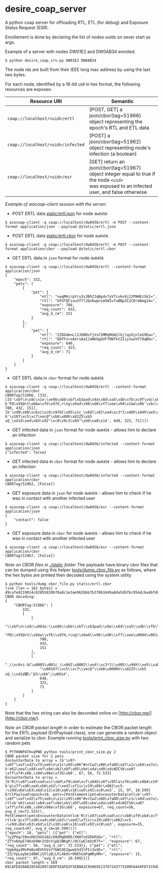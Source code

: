 desire_coap_server
==
A python coap server for offloading RTL, ETL (for debug) and Exposure Status Request (ESR).

Enrollement is done by declaring the list of nodes uuids on sever start as args. 

Example of a server with nodes DW01E2 and DW0AB34 enrolled.
```shell
$ python desire_coap_srv.py DW01E2 DW0AB34
```
The node ids are built from their IEEE long mac address by using the last two bytes.

For each node, identified by a 16-bit uid in hex format, the following resources are exposes:

| Resource URI                      | Semantic                                                                                                                                           |
|-----------------------------------|----------------------------------------------------------------------------------------------------------------------------------------------------|
| `coap://localhost/<uid>/ertl`     | [POST, GET] a json/cbor(tag=51966) object representing the epoch's RTL and ETL data                                                                |
| `coap://localhost/<uid>/infected` | [POST] a json/cbor(tag=51962) object representing node's infection (a boolean)                                                                     |
| `coap://localhost/<uid>/esr`      | [GET] return an json/cbor(tag=51967) object integer equal to true if the node `<uid>`<br>was exposed to an infected user, and false otherwise      |

*Example of aiocoap-client session with the server:*
- POST ERTL data [static/ertl.json](static/ertl.json) for node `dw0456`
```shell
$ aiocoap-client -q coap://localhost/dw0456/ertl -m POST --content-format application/json --payload @static/ertl.json 
```
- POST ERTL data [static/ertl.cbor](static/ertl.cbor) for node `dw0456`
```shell
$ aiocoap-client -q coap://localhost/dw0456/ertl -m POST --content-format application/cbor --payload @static/ertl.cbor 
```
- GET ERTL data in `json` format for node `dw0456`
```shell
$ aiocoap-client -q coap://localhost/dw0456/ertl --content-format application/json
{
    "epoch": 332,
    "pets": [
        {
            "pet": {
                "etl": "vwqMHjrpYru3s3BhZJqNpdv7yVTcukv9j22PNHEzSkI=",
                "rtl": "UFGTQCsxu3f7l2QsKwpnimSW1vfuBBp3C2C8rdAmg14=",
                "exposure": 780,
                "req_count": 432,
                "avg_d_cm": 151
            }
        },
        {
            "pet": {
                "etl": "2IDGdmnLl2JDBRxfjVsC5MMqMdA1lGjlqzUjnlmS9Ew=",
                "rtl": "EDfFx+xAXrsAaIJaNbUgdVFf0WTktZIiyJwzhF7dqBQ=",
                "exposure": 640,
                "req_count": 323,
                "avg_d_cm": 71
            }
        }
    ]
}
```
- GET ERTL data in `cbor` format for node `dw0456`
```shell
$ aiocoap-client -q coap://localhost/dw0456/ertl --content-format application/cbor
CBORTag(51966, [332, [[b'\xbf\n\x8c\x1e:\xe9b\xbb\xb7\xb3pad\x9a\x8d\xa5\xdb\xfb\xc9T\xdc\xbaK\xfd\x8fm\x8f4q3JB', b'PQ\x93@+1\xbbw\xfb\x97d,+\ng\x8ad\x96\xd6\xf7\xee\x04\x1aw\x0b`\xbc\xad\xd0&\x83^', 780, 432, 151], [b'\xd8\x80\xc6vi\xcb\x97bC\x05\x1c_\x8d[\x02\xe4\xc3*1\xd05\x94h\xe5\xab5#\x9eY\x92\xf4L', b'\x107\xc5\xc7\xec@^\xbb\x00h\x82Z5\xb5 uQ_\xd1d\xe4\xb5\x92"\xc8\x9c3\x84^\xdd\xa8\x14', 640, 323, 71]]])
```

- GET infected data in `json` format for node `dw0456` - allows him to declare an infection
```shell
$ aiocoap-client -q coap://localhost/dw0456/infected --content-format application/json
{"infected": false}
```

- GET infected data in `cbor` format for node `dw0456` - allows him to declare an infection
```shell
$ aiocoap-client -q coap://localhost/dw0456/infected --content-format application/cbor
CBORTag(51962, [False])
```

- GET exposure data in `json` for node `dw0456` - allows him to check if he was in contact with another infected user
```shell
$ aiocoap-client -q coap://localhost/dw0456/esr --content-format application/json
{
    "contact": false
}
```

- GET exposure data in `cbor` for node `dw0456` - allows him to check if he was in contact with another infected user
```shell
$ aiocoap-client -q coap://localhost/dw0456/esr --content-format application/cbor
CBORTag(51967, [False])
```

*Note on CBOR files in [./static](./static) folder*
The payloads have binary cbor files that can be dumped using this helper [tools/dump_cbor_file.py](tools/dump_cbor_file.py) as follows, where the hex bytes are printed then decoded using the system utility
```shell
$ python tools/dump_cbor_file.py static/ertl.cbor 
line [len = 162 bytes] = d9cafe8219014c82855820bf0a8c1e3ae962bbb7b37061649a8da5dbfbc954dcba4bfd8f6d8f3471334a425820505193402b31bb77fb97642c2b0a678a6496d6f7ee041a770b60bcadd026835e19030c1901b01897855820d880c67669cb976243051c5f8d5b02e4c32a31d0359468e5ab35239e5992f44c58201037c5c7ec405ebb0068825a35b52075515fd164e4b59222c89c33845edda8141902801901431847
CBOR decoding:
{
    "CBORTag:51966": [
        332,
        [
            [
                "\\xbf\n\\x8c\u001e:\\xe9b\\xbb\\xb7\\xb3pad\\x9a\\x8d\\xa5\\xdb\\xfb\\xc9TܺK\\xfd\\x8fm\\x8f4q3JB",
                "PQ\\x93@+1\\xbbw\\xfb\\x97d,+\ng\\x8ad\\x96\\xd6\\xf7\\xee\u0004\u001aw\u000b`\\xbc\\xad\\xd0&\\x83^",
                780,
                432,
                151
            ],
            [
                "؀\\xc6vi˗bC\u0005\u001c_\\x8d[\u0002\\xe4\\xc3*1\\xd05\\x94h\\xe5\\xab5#\\x9eY\\x92\\xf4L",
                "\u00107\\xc5\\xc7\\xec@^\\xbb\u0000h\\x82Z5\\xb5 uQ_\\xd1d䵒\"Ȝ3\\x84^ݨ\u0014",
                640,
                323,
                71
            ]
        ]
    ]
}
```
Note that the hex string can also be deconded online on [http://cbor.me/](http://cbor.me/).

*Note on CBOR packet length*
In order to estimate the CBOR packet length for the ERTL payload (ErtlPayload class), one can generate a random object and serialize to cbor. Example running [tools/print_cbor_size.py](tools/print_cbor_size.py) with two random pets
```shell
$ PYTHONPATH=$PWD python tools/print_cbor_size.py 2
CBOR packet size for 2 pets
EncounterData to array = [b'\x97-\x8f^\xaf\xd2\xf5\xeb\n\x1c\x95\x06^#vrCw2\x00\xfaDO\xd7\x1c\x04\xe7u\x90\xe4Et', b'e61\xeal\x84\xef\x8e\xb1\x0f\x85\xbe\xda\xd0\xdcWZC%b\xa0?\xff\xf4\x08,\x04\x96e\xf3G\xb6', 67, 56, 72.533]
EncounterData to array = [b'R\t\x07\xa9\xad\xcc\xb0\xf9\xb4\xcf\x84U\x87\x95la\xf6\xd6\x0bA\x19\x83\x07\x9b\xe5\xdd\xe5<\x8c\xf7\xa1q', b'g\x7f\xd8\xa4\xb6\xb2\r\xed]\xf1ic\x19\x89r\x062\xc5-~\x9d\xbe\xb3\xbd\x12\x10\xa6\x16\xa5\x91\xc8\xe3', 15, 97, 10.599]
ErtlPayload(epoch=10, pets=[PetElement(pet=EncounterData(etl=b'\x97-\x8f^\xaf\xd2\xf5\xeb\n\x1c\x95\x06^#vrCw2\x00\xfaDO\xd7\x1c\x04\xe7u\x90\xe4Et', rtl=b'e61\xeal\x84\xef\x8e\xb1\x0f\x85\xbe\xda\xd0\xdcWZC%b\xa0?\xff\xf4\x08,\x04\x96e\xf3G\xb6', exposure=67, req_count=56, avg_d_cm=72.533)), PetElement(pet=EncounterData(etl=b'R\t\x07\xa9\xad\xcc\xb0\xf9\xb4\xcf\x84U\x87\x95la\xf6\xd6\x0bA\x19\x83\x07\x9b\xe5\xdd\xe5<\x8c\xf7\xa1q', rtl=b'g\x7f\xd8\xa4\xb6\xb2\r\xed]\xf1ic\x19\x89r\x062\xc5-~\x9d\xbe\xb3\xbd\x12\x10\xa6\x16\xa5\x91\xc8\xe3', exposure=15, req_count=97, avg_d_cm=10.599))])
{"epoch": 10, "pets": [{"pet": {"etl": "ly2PXq/S9esKHJUGXiN2ckN3MgD6RE/XHATndZDkRXQ=", "rtl": "ZTYx6myE746xD4W+2tDcV1pDJWKgP//0CCwElmXzR7Y=", "exposure": 67, "req_count": 56, "avg_d_cm": 72.533}}, {"pet": {"etl": "UgkHqa3MsPm0z4RVh5VsYfbWC0EZgweb5d3lPIz3oXE=", "rtl": "Z3/YpLayDe1d8WljGYlyBjLFLX6dvrO9EhCmFqWRyOM=", "exposure": 15, "req_count": 97, "avg_d_cm": 10.599}}]}
cbor packet length = 169
D9CAFE820A82855820972D8F5EAFD2F5EB0A1C95065E23767243773200FA444FD71C04E77590E445745820653631EA6C84EF8EB10F85BEDAD0DC575A432562A03FFFF4082C049665F347B618431838FB4052221CAC083127855820520907A9ADCCB0F9B4CF845587956C61F6D60B411983079BE5DDE53C8CF7A1715820677FD8A4B6B20DED5DF169631989720632C52D7E9DBEB3BD1210A616A591C8E30F1861FB402532B020C49BA6
```
